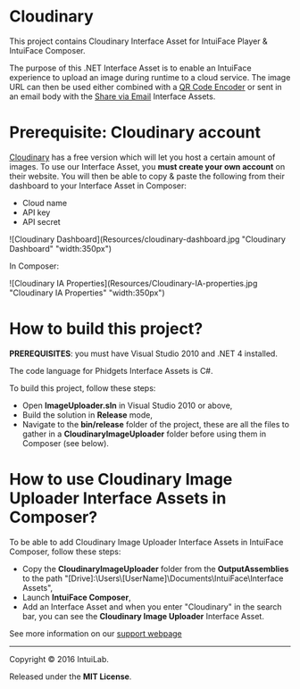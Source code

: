 # Cloudinary

This project contains Cloudinary Interface Asset for IntuiFace Player & IntuiFace Composer.

The purpose of this .NET Interface Asset is to enable an IntuiFace experience to upload an image during runtime to a cloud service. The image URL can then be used either combined with a [QR Code Encoder](http://support.intuilab.com/kb/interface-assets/interface-asset-qr-code) or sent in an email body with the [Share via Email](http://support.intuilab.com/kb/interface-assets/share-assets-via-email) Interface Assets. 

# Prerequisite: Cloudinary account

[Cloudinary](http://cloudinary.com/) has a free version which will let you host a certain amount of images. To use our Interface Asset, you **must create your own account** on their website. You will then be able to copy & paste the following from their dashboard to your Interface Asset in Composer: 

* Cloud name
* API key
* API secret

![Cloudinary Dashboard](Resources/cloudinary-dashboard.jpg "Cloudinary Dashboard" "width:350px")

In Composer: 

![Cloudinary IA Properties](Resources/Cloudinary-IA-properties.jpg "Cloudinary IA Properties" "width:350px")


# How to build this project?

**PREREQUISITES**: you must have Visual Studio 2010 and .NET 4 installed.

The code language for Phidgets Interface Assets is C#.

To build this project, follow these steps:

* Open **ImageUploader.sln** in Visual Studio 2010 or above,
* Build the solution in **Release** mode,
* Navigate to the **bin/release** folder of the project, these are all the files to gather in a **CloudinaryImageUploader** folder before using them in Composer (see below). 

# How to use Cloudinary Image Uploader Interface Assets in Composer?

To be able to add Cloudinary Image Uploader Interface Assets in IntuiFace Composer, follow these steps: 

* Copy the **CloudinaryImageUploader** folder from the **OutputAssemblies** to the path "[Drive]:\Users\\[UserName]\Documents\IntuiFace\Interface Assets",
* Launch **IntuiFace Composer**,
* Add an Interface Asset and when you enter "Cloudinary" in the search bar, you can see the **Cloudinary Image Uploader** Interface Asset.



See more information on our [support webpage](http://support.intuilab.com/kb/interface-assets/upload-an-image-to-cloudinary)

-----

Copyright &copy; 2016 IntuiLab.

Released under the **MIT License**.
